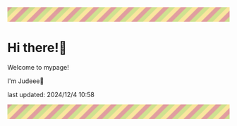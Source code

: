<!-- Header image -->
<img src="./pokemon/pokemon_18.png" width="1000">

# Hi there!👋

Welcome to mypage!

I'm Judeee🐷

last updated: 2024/12/4 10:58

<!-- Footer image -->
<img src="./pokemon/pokemon_18.png" width="1000">
